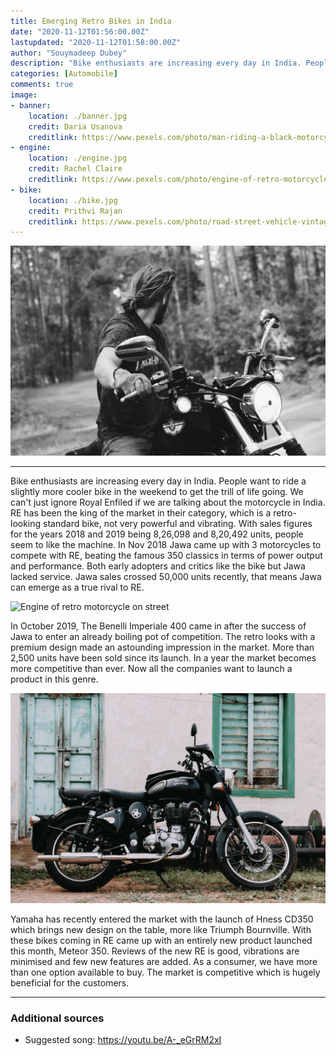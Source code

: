 ```yaml
---
title: Emerging Retro Bikes in India
date: "2020-11-12T01:56:00.00Z"
lastupdated: "2020-11-12T01:58:00.00Z"
author: "Souymadeep Dubey"
description: "Bike enthusiasts are increasing every day in India. People want to ride a slightly more cooler bike in the weekend to get the trill of life going"
categories: [Automobile]
comments: true
image:
- banner:
    location: ./banner.jpg
    credit: Daria Usanova
    creditlink: https://www.pexels.com/photo/man-riding-a-black-motorcycle-in-gray-scale-photography-2820885/
- engine:
    location: ./engine.jpg
    credit: Rachel Claire
    creditlink: https://www.pexels.com/photo/engine-of-retro-motorcycle-on-street-4577448/
- bike:
    location: ./bike.jpg
    credit: Prithvi Rajan
    creditlink: https://www.pexels.com/photo/road-street-vehicle-vintage-4297503/
---
```


![Man Riding a Black Motorcycle In Gray-scale Photography](./banner.jpg)

---

Bike enthusiasts are increasing every day in India. People want to ride a slightly more cooler bike in the weekend to get the trill of life going. We can't just ignore Royal Enfiled if we are talking about the motorcycle in India. RE has been the king of the market in their category, which is a retro-looking standard bike, not very powerful and vibrating. With sales figures for the years 2018 and 2019 being 8,26,098 and 8,20,492 units, people seem to like the machine. In Nov 2018 Jawa came up with 3 motorcycles to compete with RE, beating the famous 350 classics in terms of power output and performance. Both early adopters and critics like the bike but Jawa lacked service. Jawa sales crossed 50,000 units recently, that means Jawa can emerge as a true rival to RE.

![Engine of retro motorcycle on street](./engine.png)

In October 2019, The Benelli Imperiale 400 came in after the success of Jawa to enter an already boiling pot of competition. The retro looks with a premium design made an astounding impression in the market. More than 2,500 units have been sold since its launch. In a year the market becomes more competitive than ever. Now all the companies want to launch a product in this genre. 

![Black and Silver Cruiser Motorcycle](./bike.jpg)

Yamaha has recently entered the market with the launch of Hness CD350 which brings new design on the table, more like Triumph Bournville. With these bikes coming in RE came up with an entirely new product launched this month, Meteor 350. Reviews of the new RE is good, vibrations are minimised and few new features are added. As a consumer, we have more than one option available to buy. The market is competitive which is hugely beneficial for the customers.

---
### Additional sources

- Suggested song: https://youtu.be/A-_eGrRM2xI